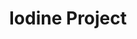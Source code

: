 ---
title: Iodine Project
layout: subcategory.html
subcategory: 'Вентиляция и дымоход'
caption: 'Изделия для отвода дыма и вентиляции'
services:
    - service:
        title: 'Вытяжные зонты'
        caption: 'Внутренние воздухозаборники для вентиляции'
        link: '/ventilyatsiya-i-dymohod/vytyazhnie-zonty'
    - service:
        title: 'Выход вентиляции'
        caption: 'Внешние вентиляционные конструкции для крыши'
        link: '/ventilyatsiya-i-dymohod/vyhod-ventilyatsii'
    - service:
        title: 'Дымник'
        caption: 'Декоративные колпаки для каминной трубы'
        link: '/ventilyatsiya-i-dymohod/dymnik'
---